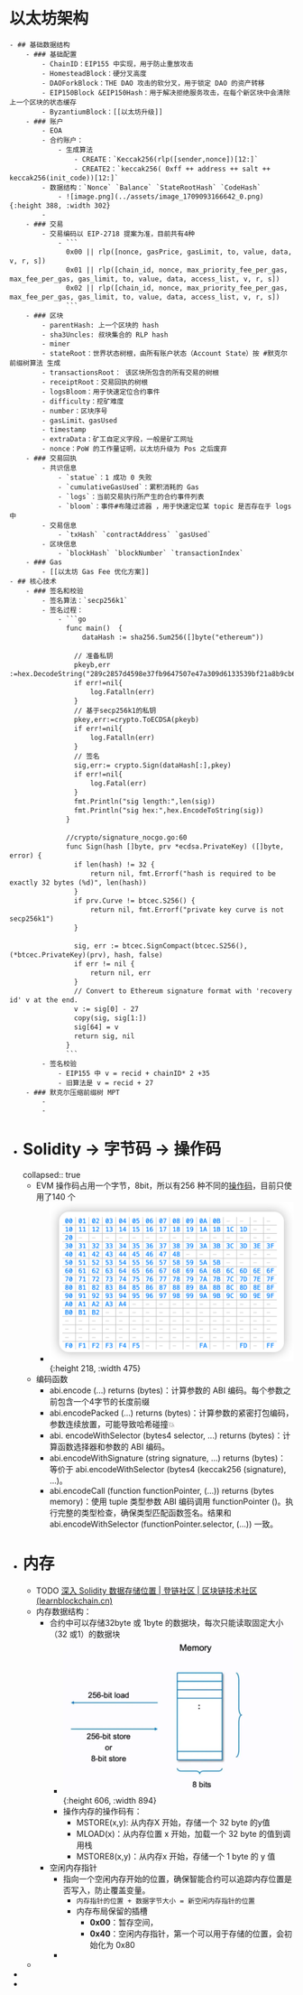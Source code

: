 # 以太坊架构
	- ## 基础数据结构
		- ### 基础配置
			- ChainID：EIP155 中实现，用于防止重放攻击
			- HomesteadBlock：硬分叉高度
			- DAOForkBlock：THE DAO 攻击的软分叉，用于锁定 DAO 的资产转移
			- EIP150Block &EIP150Hash：用于解决拒绝服务攻击，在每个新区块中会清除上一个区块的状态缓存
			- ByzantiumBlock：[[以太坊升级]]
		- ### 账户
			- EOA
			- 合约账户：
				- 生成算法
					- CREATE：`Keccak256(rlp([sender,nonce])[12:]`
					- CREATE2：`keccak256( 0xff ++ address ++ salt ++ keccak256(init_code))[12:]`
			- 数据结构：`Nonce` `Balance` `StateRootHash` `CodeHash`
				- ![image.png](../assets/image_1709093166642_0.png){:height 388, :width 302}
			-
		- ### 交易
			- 交易编码以 EIP-2718 提案为准，目前共有4种
				- ```
				  0x00 || rlp([nonce, gasPrice, gasLimit, to, value, data, v, r, s])
				  0x01 || rlp([chain_id, nonce, max_priority_fee_per_gas, max_fee_per_gas, gas_limit, to, value, data, access_list, v, r, s])
				  0x02 || rlp([chain_id, nonce, max_priority_fee_per_gas, max_fee_per_gas, gas_limit, to, value, data, access_list, v, r, s])
				  ```
		- ### 区块
			- parentHash: 上一个区块的 hash
			- sha3Uncles: 叔块集合的 RLP hash
			- miner
			- stateRoot：世界状态树根，由所有账户状态（Account State）按 #默克尔前缀树算法 生成
			- transactionsRoot： 该区块所包含的所有交易的树根
			- receiptRoot：交易回执的树根
			- logsBloom：用于快速定位合约事件
			- difficulty：挖矿难度
			- number：区块序号
			- gasLimit、gasUsed
			- timestamp
			- extraData：矿工自定义字段，一般是矿工网址
			- nonce：PoW 的工作量证明，以太坊升级为 Pos 之后废弃
		- ### 交易回执
			- 共识信息
				- `statue`：1 成功 0 失败
				- `cumulativeGasUsed`：累积消耗的 Gas
				- `logs`：当前交易执行所产生的合约事件列表
				- `bloom`：事件#布隆过滤器 ，用于快速定位某 topic 是否存在于 logs中
			- 交易信息
				- `txHash` `contractAddress` `gasUsed`
			- 区块信息
				- `blockHash` `blockNumber` `transactionIndex`
		- ### Gas
			- [[以太坊 Gas Fee 优化方案]]
	- ## 核心技术
		- ### 签名和校验
			- 签名算法：`secp256k1`
			- 签名过程：
				- ```go
				  func main()  {  
				      dataHash := sha256.Sum256([]byte("ethereum"))
				  
				  	// 准备私钥
				  	pkeyb,err :=hex.DecodeString("289c2857d4598e37fb9647507e47a309d6133539bf21a8b9cb6df88fd5232032")
				  	if err!=nil{
				  		log.Fatalln(err)
				  	}
				  	// 基于secp256k1的私钥
				  	pkey,err:=crypto.ToECDSA(pkeyb)
				  	if err!=nil{
				  		log.Fatalln(err)
				  	}
				  	// 签名
				  	sig,err:= crypto.Sign(dataHash[:],pkey)
				  	if err!=nil{
				  		log.Fatal(err)
				  	}
				  	fmt.Println("sig length:",len(sig))
				  	fmt.Println("sig hex:",hex.EncodeToString(sig))
				  }	
				  
				  //crypto/signature_nocgo.go:60
				  func Sign(hash []byte, prv *ecdsa.PrivateKey) ([]byte, error) {
				  	if len(hash) != 32 {
				  		return nil, fmt.Errorf("hash is required to be exactly 32 bytes (%d)", len(hash))
				  	}
				  	if prv.Curve != btcec.S256() {
				  		return nil, fmt.Errorf("private key curve is not secp256k1")
				  	}
				    
				  	sig, err := btcec.SignCompact(btcec.S256(), (*btcec.PrivateKey)(prv), hash, false)
				  	if err != nil {
				  		return nil, err
				  	}
				  	// Convert to Ethereum signature format with 'recovery id' v at the end.
				  	v := sig[0] - 27
				  	copy(sig, sig[1:])
				  	sig[64] = v
				  	return sig, nil
				  }
				  ```
			- 签名校验
				- EIP155 中 v = recid + chainID* 2 +35
				- 旧算法是 v = recid + 27
		- ### 默克尔压缩前缀树 MPT
			-
			-
- # Solidity → 字节码 → 操作码
  collapsed:: true
	- EVM 操作码占用一个字节，8bit，所以有256 种不同的[操作码](https://ethervm.io/)，目前只使用了140 个
		- ![image.png](../assets/image_1709089873993_0.png){:height 218, :width 475}
	- 编码函数
		- abi.encode (...) returns (bytes)：计算参数的 ABI 编码。每个参数之前包含一个4字节的长度前缀
		- abi.encodePacked (...) returns (bytes)：计算参数的紧密打包编码，参数连续放置，可能导致哈希碰撞💥
		- abi. encodeWithSelector (bytes4 selector, ...) returns (bytes)：计算函数选择器和参数的 ABI 编码。
		- abi.encodeWithSignature (string signature, ...) returns (bytes)：等价于 abi.encodeWithSelector (bytes4 (keccak256 (signature), ...)。
		- abi.encodeCall (function functionPointer, (...)) returns (bytes memory)：使用 tuple 类型参数 ABI 编码调用 functionPointer ()。执行完整的类型检查，确保类型匹配函数签名。结果和 abi.encodeWithSelector (functionPointer.selector, (...)) 一致。
- # 内存
	- TODO [深入 Solidity 数据存储位置 | 登链社区 | 区块链技术社区 (learnblockchain.cn)](https://learnblockchain.cn/article/4864#calldata%E5%BC%95%E7%94%A8)
	- 内存数据结构：
		- 合约中可以存储32byte 或 1byte 的数据块，每次只能读取固定大小（32 或1）的数据块
			- ![image.png](../assets/image_1708666221119_0.png){:height 606, :width 894}
			- 操作内存的操作码有：
				- MSTORE(x,y): 从内存X 开始，存储一个 32 byte 的y值
				- MLOAD(x)：从内存位置 x 开始，加载一个 32 byte 的值到调用栈
				- MSTORE8(x,y)：从内存x 开始，存储一个 1 byte 的 y 值
		- 空闲内存指针
			- 指向一个空闲内存开始的位置，确保智能合约可以追踪内存位置是否写入，防止覆盖变量。
				- `内存指针的位置 + 数据字节大小 = 新空闲内存指针的位置`
				- 内存布局保留的插槽
					- **0x00**：暂存空间，
					- **0x40**：空闲内存指针，第一个可以用于存储的位置，会初始化为 0x80
			-
	-
-
-